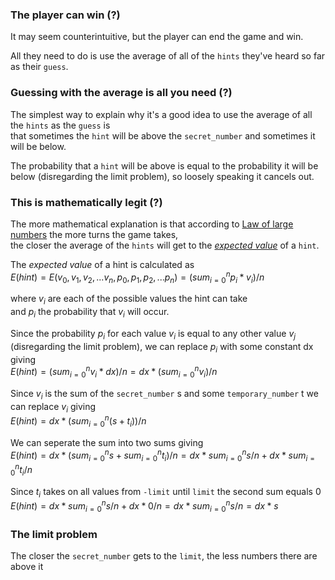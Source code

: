 ### The player can win (?)

It may seem counterintuitive, but the player can end the game and win.

All they need to do is use the average of all of the `hints` they've heard so far as their `guess`. 


### Guessing with the average is all you need (?)

The simplest way to explain why it's a good idea to use the average of all the `hints` as the `guess` is  
that sometimes the `hint` will be above the `secret_number` and sometimes it will be below.

The probability that a `hint` will be above is equal to the probability it will be below (disregarding the limit problem), so loosely speaking it cancels out.



### This is mathematically legit (?)

The more mathematical explanation is that according to [Law of large numbers](https://en.wikipedia.org/wiki/Law_of_large_numbers) the more turns the game takes,  
the closer the average of the `hints` will get to the [*expected value*](https://en.wikipedia.org/wiki/Expected_value) of a `hint`.

The *expected value* of a hint is calculated as  
$` E(hint) = E(v_0, v_1, v_2, ... v_n, p_0, p_1, p_2, ... p_n)  =  ( sum_{i=0}^{n} p_i * v_i ) / n `$

where $v_i$ are each of the possible values the hint can take  
and $p_i$ the probability that $v_i$ will occur.

Since the probability $p_i$ for each value $v_i$ is equal to any other value $v_j$ (disregarding the limit problem), we can replace $p_i$ with some constant dx giving  
$` E(hint) = ( sum_{i=0}^{n} v_i * dx ) / n =  dx * ( sum_{i=0}^{n} v_i ) / n `$  

Since $v_i$ is the sum of the `secret_number` s and some `temporary_number` t we can replace $v_i$ giving  
$` E(hint) = dx * ( sum_{i=0}^{n} (s+t_i) ) / n `$  

We can seperate the sum into two sums giving  
$` E(hint) = dx * (  sum_{i=0}^{n} s + sum_{i=0}^{n} t_i  ) / n = dx * sum_{i=0}^{n} s / n + dx * sum_{i=0}^{n} t_i / n `$  

Since $t_i$ takes on all values from `-limit` until `limit` the second sum equals 0  
$` E(hint) = dx * sum_{i=0}^{n} s / n + dx * 0 / n = dx * sum_{i=0}^{n} s / n = dx * s `$  




### The limit problem

The closer the `secret_number` gets to the `limit`, the less numbers there are above it
